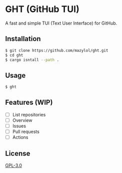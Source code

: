 # GHT (**G**it**H**ub **T**UI)
A fast and simple TUI (Text User Interface) for GitHub.

## Installation
```bash
$ git clone https://github.com/mazylol/ght.git
$ cd ght
$ cargo isntall --path .
```

## Usage
```bash
$ ght
```

## Features (WIP)
- [ ] List repositories
- [ ] Overview
- [ ] Issues
- [ ] Pull requests
- [ ] Actions

## License
[GPL-3.0](https://www.gnu.org/licenses/gpl-3.0.en.html)